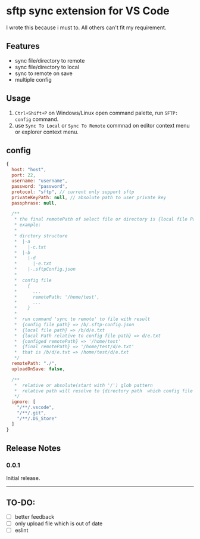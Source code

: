 # sftp sync extension for VS Code
I wrote this because i must to. All others can't fit my requirement.
## Features

* sync file/directory to remote
* sync file/directory to local
* sync to remote on save
* multiple config

## Usage
 1. `Ctrl+Shift+P` on Windows/Linux open command palette, run `SFTP: config` command.
 2. use `Sync To Local` or `Sync To Remote` commnad on editor context menu or explorer context menu.

## config
```js
{
  host: "host",
  port: 22,
  username: "username",
  password: "password",
  protocol: "sftp", // current only support sftp
  privateKeyPath: null, // absolute path to user private key
  passphrase: null,

  /**
   * the final remotePath of select file or directory is {local file Path relative to config file path} + {remotePath in config file}.
   * example:
   *
   * dirctory structure
   *  |-a
   *    |-c.txt
   *  |-b
   *    |-d
   *      |-e.txt
   *    |-.sftpConfig.json
   *  
   *  config file 
   *    {
   *      ...
   *      remotePath: '/home/test',
   *      ...
   *    }
   *    
   *  run command 'sync to remote' to file with result
   *  {config file path} => /b/.sftp-config.json
   *  {local file path} => /b/d/e.txt
   *  {local Path relative to config file path} => d/e.txt
   *  {configed remotePath} => '/home/test'
   *  {final remotePath} => '/home/test/d/e.txt'
   *  that is /b/d/e.txt => /home/test/d/e.txt
   */ 
  remotePath: "./", 
  uploadOnSave: false,

  /**
   *  relative or absolute(start with '/') glob pattern
   *  relative path will resolve to {directory path  which config file place} + {relative path}
   */ 
  ignore: [
    "/**/.vscode",
    "/**/.git",
    "/**/.DS_Store"
  ]
}
```

## Release Notes

### 0.0.1

Initial release.

-----------------------------------------------------------------------------------------------------------

## TO-DO:

- [ ] better feedback
- [ ] only upload file which is out of date
- [ ] eslint
